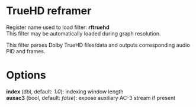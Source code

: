 <!-- automatically generated - do not edit, patch gpac/applications/gpac/gpac.c -->

# TrueHD reframer  
  
Register name used to load filter: __rftruehd__  
This filter may be automatically loaded during graph resolution.  
  
This filter parses Dolby TrueHD files/data and outputs corresponding audio PID and frames.  
  

# Options    
  
<a id="index">__index__</a> (dbl, default: _1.0_): indexing window length  
<a id="auxac3">__auxac3__</a> (bool, default: _false_): expose auxiliary AC-3 stream if present  
  
